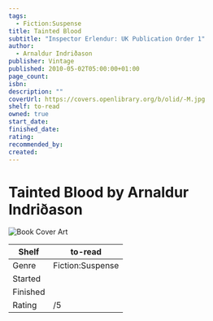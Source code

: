 ```yaml
---
tags:
  - Fiction:Suspense
title: Tainted Blood
subtitle: "Inspector Erlendur: UK Publication Order 1"
author:
  - Arnaldur Indriðason
publisher: Vintage
published: 2010-05-02T05:00:00+01:00
page_count: 
isbn: 
description: ""
coverUrl: https://covers.openlibrary.org/b/olid/-M.jpg
shelf: to-read
owned: true
start_date: 
finished_date: 
rating: 
recommended_by: 
created: 
---
```


# Tainted Blood by Arnaldur Indriðason

![Book Cover Art](https://covers.openlibrary.org/b/olid/-M.jpg)

| Shelf | to-read |
| --- | --- |
| Genre | Fiction:Suspense |
| Started |  |
| Finished |  |
| Rating | /5 |

